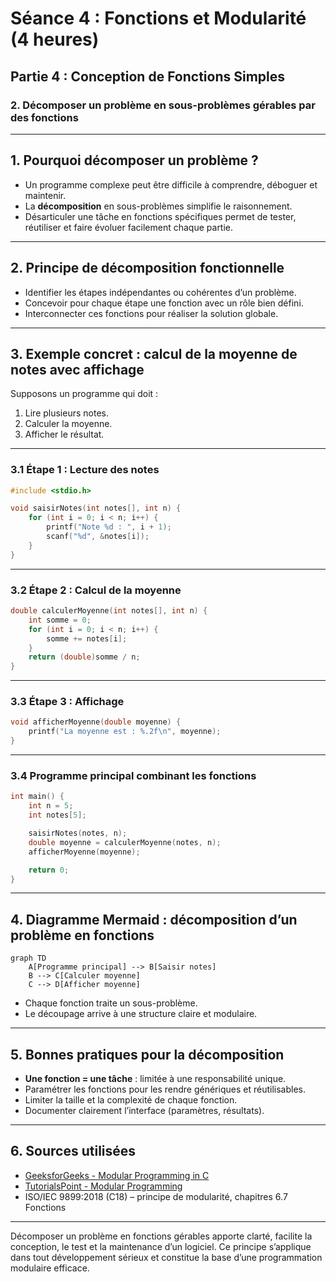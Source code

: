 # Séance 4 : Fonctions et Modularité (4 heures)

## Partie 4 : Conception de Fonctions Simples

### 2. Décomposer un problème en sous-problèmes gérables par des fonctions

---

## 1. Pourquoi décomposer un problème ?

- Un programme complexe peut être difficile à comprendre, déboguer et maintenir.
- La **décomposition** en sous-problèmes simplifie le raisonnement.
- Désarticuler une tâche en fonctions spécifiques permet de tester, réutiliser et faire évoluer facilement chaque partie.

---

## 2. Principe de décomposition fonctionnelle

- Identifier les étapes indépendantes ou cohérentes d’un problème.
- Concevoir pour chaque étape une fonction avec un rôle bien défini.
- Interconnecter ces fonctions pour réaliser la solution globale.

---

## 3. Exemple concret : calcul de la moyenne de notes avec affichage

Supposons un programme qui doit :

1. Lire plusieurs notes.
2. Calculer la moyenne.
3. Afficher le résultat.

---

### 3.1 Étape 1 : Lecture des notes

```c
#include <stdio.h>

void saisirNotes(int notes[], int n) {
    for (int i = 0; i < n; i++) {
        printf("Note %d : ", i + 1);
        scanf("%d", &notes[i]);
    }
}
```

---

### 3.2 Étape 2 : Calcul de la moyenne

```c
double calculerMoyenne(int notes[], int n) {
    int somme = 0;
    for (int i = 0; i < n; i++) {
        somme += notes[i];
    }
    return (double)somme / n;
}
```

---

### 3.3 Étape 3 : Affichage

```c
void afficherMoyenne(double moyenne) {
    printf("La moyenne est : %.2f\n", moyenne);
}
```

---

### 3.4 Programme principal combinant les fonctions

```c
int main() {
    int n = 5;
    int notes[5];

    saisirNotes(notes, n);
    double moyenne = calculerMoyenne(notes, n);
    afficherMoyenne(moyenne);

    return 0;
}
```

---

## 4. Diagramme Mermaid : décomposition d’un problème en fonctions

```mermaid
graph TD
    A[Programme principal] --> B[Saisir notes]
    B --> C[Calculer moyenne]
    C --> D[Afficher moyenne]
```

- Chaque fonction traite un sous-problème.
- Le découpage arrive à une structure claire et modulaire.

---

## 5. Bonnes pratiques pour la décomposition

- **Une fonction = une tâche** : limitée à une responsabilité unique.
- Paramétrer les fonctions pour les rendre génériques et réutilisables.
- Limiter la taille et la complexité de chaque fonction.
- Documenter clairement l’interface (paramètres, résultats).

---

## 6. Sources utilisées

- [GeeksforGeeks - Modular Programming in C](https://www.geeksforgeeks.org/modular-programming-in-c/)  
- [TutorialsPoint - Modular Programming](https://www.tutorialspoint.com/cprogramming/c_modular_programming.htm)  
- ISO/IEC 9899:2018 (C18) – principe de modularité, chapitres 6.7 Fonctions

---

Décomposer un problème en fonctions gérables apporte clarté, facilite la conception, le test et la maintenance d’un logiciel. Ce principe s’applique dans tout développement sérieux et constitue la base d’une programmation modulaire efficace.